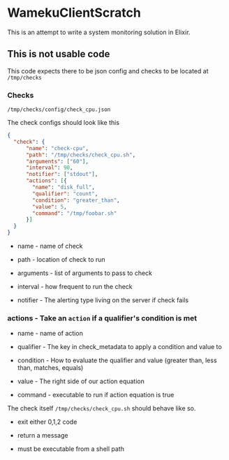 # WamekuClientScratch

This is an attempt to write a system monitoring solution in Elixir.


## This is not usable code

This code expects there to be json config and checks to be located at `/tmp/checks`


### Checks

`/tmp/checks/config/check_cpu.json` 

The check configs should look like this

```json
{
  "check": {
      "name": "check-cpu",
      "path": "/tmp/checks/check_cpu.sh",
      "arguments": ["60"],
      "interval": 90,
      "notifier": ["stdout"],
      "actions": [{ 
        "name": "disk_full",
        "qualifier": "count",
        "condition": "greater_than",
        "value": 5,
        "command": "/tmp/foobar.sh"
      }]  
  }
}
```

* name - name of check

* path - location of check to run

* arguments - list of arguments to pass to check

* interval - how frequent to run the check

* notifier - The alerting type living on the server if check fails

### actions - Take an `action` if a qualifier's condition is met

* name - name of action

* qualifier - The key in check_metadata to apply a condition and value to

* condition - How to evaluate the qualifier and value (greater than, less than, matches, equals)

* value - The right side of our action equation

* command - executable to run if action equation is true

The check itself `/tmp/checks/check_cpu.sh` should behave like so.

* exit either 0,1,2 code

* return a message

* must be executable from a shell path
